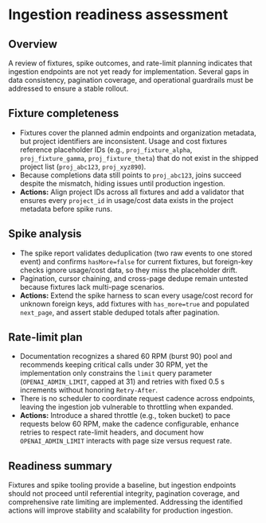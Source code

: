 # Ingestion readiness assessment

## Overview
A review of fixtures, spike outcomes, and rate-limit planning indicates that ingestion endpoints are not yet ready for implementation. Several gaps in data consistency, pagination coverage, and operational guardrails must be addressed to ensure a stable rollout.

## Fixture completeness
- Fixtures cover the planned admin endpoints and organization metadata, but project identifiers are inconsistent. Usage and cost fixtures reference placeholder IDs (e.g., `proj_fixture_alpha`, `proj_fixture_gamma`, `proj_fixture_theta`) that do not exist in the shipped project list (`proj_abc123`, `proj_xyz890`).
- Because completions data still points to `proj_abc123`, joins succeed despite the mismatch, hiding issues until production ingestion.
- **Actions:** Align project IDs across all fixtures and add a validator that ensures every `project_id` in usage/cost data exists in the project metadata before spike runs.

## Spike analysis
- The spike report validates deduplication (two raw events to one stored event) and confirms `hasMore=false` for current fixtures, but foreign-key checks ignore usage/cost data, so they miss the placeholder drift.
- Pagination, cursor chaining, and cross-page dedupe remain untested because fixtures lack multi-page scenarios.
- **Actions:** Extend the spike harness to scan every usage/cost record for unknown foreign keys, add fixtures with `has_more=true` and populated `next_page`, and assert stable deduped totals after pagination.

## Rate-limit plan
- Documentation recognizes a shared 60 RPM (burst 90) pool and recommends keeping critical calls under 30 RPM, yet the implementation only constrains the `limit` query parameter (`OPENAI_ADMIN_LIMIT`, capped at 31) and retries with fixed 0.5 s increments without honoring `Retry-After`.
- There is no scheduler to coordinate request cadence across endpoints, leaving the ingestion job vulnerable to throttling when expanded.
- **Actions:** Introduce a shared throttle (e.g., token bucket) to pace requests below 60 RPM, make the cadence configurable, enhance retries to respect rate-limit headers, and document how `OPENAI_ADMIN_LIMIT` interacts with page size versus request rate.

## Readiness summary
Fixtures and spike tooling provide a baseline, but ingestion endpoints should not proceed until referential integrity, pagination coverage, and comprehensive rate limiting are implemented. Addressing the identified actions will improve stability and scalability for production ingestion.
